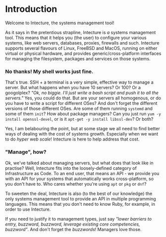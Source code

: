 # Introduction

Welcome to Intecture, the systems management tool!

As it says in the pretentious strapline, Intecture is _a_ systems management tool. This means that it helps you (the user) to configure your various systems, like web servers, databases, proxies, firewalls and such. Intecture supports several flavours of Linux, FreeBSD and MacOS, running on either virtual or physical hardware, and provides generic/cross-platform interfaces for managing the filesystem, packages and services on those systems.

### No thanks! My shell works just fine.

That's true. SSH + a terminal is a very simple, effective way to manage a server. But what happens when you have 10 servers? Or 100? Or a googolplex? _"Ok, no biggie. I'll just write a bash script and push it to all the servers."_ Yes, you could do that. But are your servers all homogenous, or do you have to write a script for different OSes? And don't forget the different versions of those different OSes. Are some of them running `systemd` and some of them `init`? How about package managers? Can you just run `yum -y install openssl-devel`, or is it `apt-get -y install libssl-dev`? Or both?

Yes, I am belabouring the point, but at some stage we all need to find better ways of dealing with the cost of systems growth. Especially when we want to do _hyper web scale_! Intecture is here to help address that cost.

### "Manage", how?

Ok, we've talked about managing servers, but what does that look like in practise? Well, Intecture fits into the loosely-defined category of Infrastructure as Code. To an end user, that means an API - we provide you with an API for your systems that automatically works cross-platform, so you don't have to. Who cares whether you're using `apt` or `pkg` or `dnf`?

To sweeten the deal, Intecture is also (to the best of our knowledge) the only systems management tool to provide an API in multiple programming languages. This means that you don't need to know Ruby, for example, in order to use Intecture.

If you need to justify it to management types, just say _"lower barriers to entry, buzzword, buzzword, leverage existing core competencies, buzzword"_. And don't forget the _buzzwords_! Managers love those.

